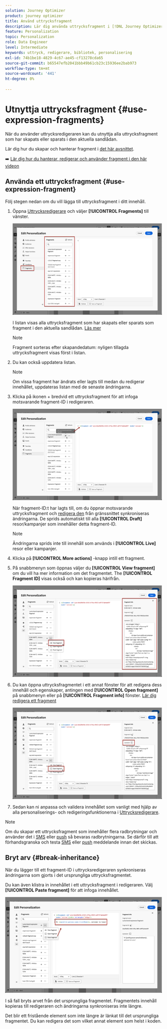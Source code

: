 ```yaml
---
solution: Journey Optimizer
product: journey optimizer
title: Använd uttrycksfragment
description: Lär dig använda uttrycksfragment i [!DNL Journey Optimizer] Uttrycksredigerare.
feature: Personalization
topic: Personalization
role: Data Engineer
level: Intermediate
keywords: uttryck, redigerare, bibliotek, personalisering
exl-id: 74b1be18-4829-4c67-ae45-cf13278cda65
source-git-commit: b65547efb2041bbb49b61cb23c15936ee2bab973
workflow-type: tm+mt
source-wordcount: '441'
ht-degree: 0%

---
```


# Utnyttja uttrycksfragment {#use-expression-fragments}

När du använder uttrycksredigeraren kan du utnyttja alla uttrycksfragment som har skapats eller sparats i den aktuella sandlådan.

Lär dig hur du skapar och hanterar fragment i [det här avsnittet](../content-management/fragments.md).

➡️ [Lär dig hur du hanterar, redigerar och använder fragment i den här videon](../content-management/fragments.md#video-fragments)

## Använda ett uttrycksfragment {#use-expression-fragment}

Följ stegen nedan om du vill lägga till uttrycksfragment i ditt innehåll.

1. Öppna [Uttrycksredigerare](personalization-build-expressions.md) och väljer **[!UICONTROL Fragments]** till vänster.

   ![](assets/expression-fragments-pane.png)

   I listan visas alla uttrycksfragment som har skapats eller sparats som fragment i den aktuella sandlådan. [Läs mer](../content-management/fragments.md#create-expression-fragment)

   >[!NOTE]
   >
   >Fragment sorteras efter skapandedatum: nyligen tillagda uttrycksfragment visas först i listan.

1. Du kan också uppdatera listan.

   >[!NOTE]
   >
   >Om vissa fragment har ändrats eller lagts till medan du redigerar innehållet, uppdateras listan med de senaste ändringarna.

1. Klicka på ikonen + bredvid ett uttrycksfragment för att infoga motsvarande fragment-ID i redigeraren.

   ![](assets/expression-fragment-add.png)

   När fragment-ID:t har lagts till, om du öppnar motsvarande uttrycksfragment och [redigera den](../content-management/fragments.md#edit-fragments) från gränssnittet synkroniseras ändringarna. De sprids automatiskt till alla **[!UICONTROL Draft]** resor/kampanjer som innehåller detta fragment-ID.

   >[!NOTE]
   >
   >Ändringarna sprids inte till innehåll som används i **[!UICONTROL Live]** resor eller kampanjer.

1. Klicka på **[!UICONTROL More actions]** -knapp intill ett fragment.

1. På snabbmenyn som öppnas väljer du **[!UICONTROL View fragment]** om du vill ha mer information om det fragmentet. The **[!UICONTROL Fragment ID]** visas också och kan kopieras härifrån.

   ![](assets/expression-fragment-view.png)

1. Du kan öppna uttrycksfragmentet i ett annat fönster för att redigera dess innehåll och egenskaper, antingen med **[!UICONTROL Open fragment]** på snabbmenyn eller på **[!UICONTROL Fragment info]** fönster. [Lär dig redigera ett fragment](../content-management/fragments.md#edit-fragments)

   ![](assets/expression-fragment-open.png)

1. Sedan kan ni anpassa och validera innehållet som vanligt med hjälp av alla personaliserings- och redigeringsfunktionerna i [Uttrycksredigerare](personalization-build-expressions.md).

>[!NOTE]
>
>Om du skapar ett uttrycksfragment som innehåller flera radbrytningar och använder det i [SMS](../sms/create-sms.md#sms-content) eller [push](../push/design-push.md) så bevaras radbrytningarna. Se därför till att förhandsgranska och testa [SMS](../sms/send-sms.md) eller [push](../push/send-push.md) meddelande innan det skickas.

## Bryt arv {#break-inheritance}

När du lägger till ett fragment-ID i uttrycksredigeraren synkroniseras ändringarna som gjorts i det ursprungliga uttrycksfragmentet.

Du kan även klistra in innehållet i ett uttrycksfragment i redigeraren. Välj **[!UICONTROL Paste fragment]** för att infoga innehållet.

![](assets/expression-fragment-paste.png)

I så fall bryts arvet från det ursprungliga fragmentet. Fragmentets innehåll kopieras till redigeraren och ändringarna synkroniseras inte längre.

Det blir ett fristående element som inte längre är länkat till det ursprungliga fragmentet. Du kan redigera det som vilket annat element som helst i koden.


